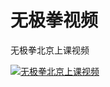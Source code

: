 # 无极拳视频

无极拳北京上课视频

[![无极拳北京上课视频](http://img.youtube.com/vi/ZtH6V6hyTY4/0.jpg)](https://www.youtube.com/watch?v=ZtH6V6hyTY4 "无极拳北京上课视频")
